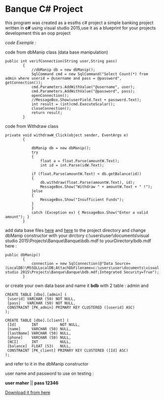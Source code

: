 # Banque C# Project
this program was created as a essths c# project
a simple banking project written in **c#** using visual studio 2015,use it as a blueprint for your projects development 
this an oop project

*code Exemple :*

code from dbManip class (data base manipulation)

```
public int verifConnection(String user,String pass)
        {
            //dbManip db = new dbManip();
            SqlCommand cmd = new SqlCommand("Select Count(*) from admin where userid = @username and pass = @password", getConnection());
            cmd.Parameters.AddWithValue("@username", user);
            cmd.Parameters.AddWithValue("@password", pass);
            openConnection();
            //MessageBox.Show(userField.Text + password.Text);
            int result = (int)cmd.ExecuteScalar();
            closeConnection();
            return result;
        }
```

code from Withdraw class 

```
private void withdrawW_Click(object sender, EventArgs e)
        {
            
            dbManip db = new dbManip();
            try
            {
                float a = float.Parse(amountW.Text);
                int id = int.Parse(idW.Text);
            
            if (float.Parse(amountW.Text) < db.getBalance(id))
            {
                db.withdraw(float.Parse(amountW.Text), id);
                MessageBox.Show("Withdraw " + amountW.Text + " !");
            }else
            {
                MessageBox.Show("Insufficient Funds");
            }
            }
            catch (Exception ex) { MessageBox.Show("Enter a valid amount"); }
        }
```
add data base files [here](https://github.com/maherzaidoune/BanqueC-Project/blob/master/Banque/bdb.mdf) and [here](https://github.com/maherzaidoune/BanqueC-Project/blob/master/Banque/bdb_log.ldf) to the project directory and change dbManip constructor with your dirctory 
c:\users\user\documents\visual studio 2015\Projects\Banque\Banque\bdb.mdf to yourDirectory/bdb.mdf here :
```
public dbManip()
        {
            connection = new SqlConnection(@"Data Source=(LocalDB)\MSSQLLocalDB;AttachDbFilename=c:\users\user\documents\visual studio 2015\Projects\Banque\Banque\bdb.mdf;Integrated Security=True");
        }
   ```     
   or create your own data base and name it **bdb** with 2 table : admin and 
   ```
   CREATE TABLE [dbo].[admin] (
    [userid] VARCHAR (50) NOT NULL,
    [pass]   VARCHAR (50) NOT NULL,
    CONSTRAINT [PK_admin] PRIMARY KEY CLUSTERED ([userid] ASC)
);
   ```
   ```
   CREATE TABLE [dbo].[client] (
    [Id]       INT          NOT NULL,
    [name]     VARCHAR (50) NULL,
    [lastName] VARCHAR (50) NULL,
    [phone]    VARCHAR (50) NULL,
    [NCI]      INT          NULL,
    [balance]  FLOAT (53)   NULL,
    CONSTRAINT [PK_client] PRIMARY KEY CLUSTERED ([Id] ASC)
);
   ```
   and refer to it in the dbManip constructor
   
user name and password to use on testing :

**user maher** ||
**pass 12346**
        
        
[Download it from here](https://github.com/maherzaidoune/BanqueC-Project/blob/master/Banque.exe)




